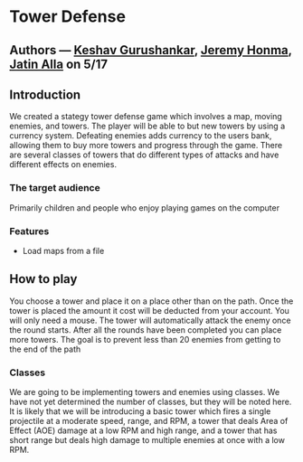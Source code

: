 # Tower Defense 
## Authors &mdash;  [Keshav Gurushankar](https://github.com/kgurushankar), [Jeremy Honma](https://github.com/jhonma7), [Jatin Alla](https://github.com/Coldstone07) on 5/17
## Introduction 
We created a stategy tower defense game which involves a map, moving enemies, and towers. The player will be able to but new towers by using a currency system. Defeating enemies adds currency to the users bank, allowing them to buy more towers and progress through the game. There are several classes of towers that do different types of attacks and have different effects on enemies. 
### The target audience
Primarily children and people who enjoy playing games on the computer
### Features
* Load maps from a file
## How to play 
You choose a tower and place it on a place other than on the path. Once the tower is placed the amount it cost will be deducted from your account. You will only need a mouse. The tower will automatically attack the enemy once the round starts. After all the rounds have been completed you can place more towers. The goal is to prevent less than 20 enemies from getting to the end of the path
### Classes
We are going to be implementing towers and enemies using classes. We have not yet determined the number of classes, but they will be noted here. It is likely that we will be introducing a basic tower which fires a single projectile at a moderate speed, range, and RPM, a tower that deals Area of Effect (AOE) damage at a low RPM and high range,  and a tower that has short range but deals high damage to multiple enemies at once with a low RPM.  
